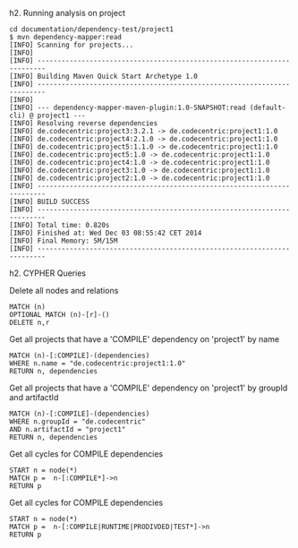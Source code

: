 h2. Running analysis on project


```
cd documentation/dependency-test/project1
$ mvn dependency-mapper:read
[INFO] Scanning for projects...
[INFO]
[INFO] ------------------------------------------------------------------------
[INFO] Building Maven Quick Start Archetype 1.0
[INFO] ------------------------------------------------------------------------
[INFO]
[INFO] --- dependency-mapper-maven-plugin:1.0-SNAPSHOT:read (default-cli) @ project1 ---
[INFO] Resolving reverse dependencies
[INFO] de.codecentric:project3:3.2.1 -> de.codecentric:project1:1.0
[INFO] de.codecentric:project4:2.1.0 -> de.codecentric:project1:1.0
[INFO] de.codecentric:project5:1.1.0 -> de.codecentric:project1:1.0
[INFO] de.codecentric:project5:1.0 -> de.codecentric:project1:1.0
[INFO] de.codecentric:project4:1.0 -> de.codecentric:project1:1.0
[INFO] de.codecentric:project3:1.0 -> de.codecentric:project1:1.0
[INFO] de.codecentric:project2:1.0 -> de.codecentric:project1:1.0
[INFO] ------------------------------------------------------------------------
[INFO] BUILD SUCCESS
[INFO] ------------------------------------------------------------------------
[INFO] Total time: 0.820s
[INFO] Finished at: Wed Dec 03 08:55:42 CET 2014
[INFO] Final Memory: 5M/15M
[INFO] ------------------------------------------------------------------------
```

h2. CYPHER Queries

Delete all nodes and relations

```
MATCH (n)
OPTIONAL MATCH (n)-[r]-()
DELETE n,r
```

Get all projects that have a 'COMPILE' dependency on 'project1' by name

```
MATCH (n)-[:COMPILE]-(dependencies) 
WHERE n.name = "de.codecentric:project1:1.0" 
RETURN n, dependencies
```

Get all projects that have a 'COMPILE' dependency on 'project1' by groupId and artifactId

```
MATCH (n)-[:COMPILE]-(dependencies)
WHERE n.groupId = "de.codecentric" 
AND n.artifactId = "project1" 
RETURN n, dependencies
```

Get all cycles for COMPILE dependencies

```
START n = node(*)
MATCH p =  n-[:COMPILE*]->n
RETURN p
```

Get all cycles for COMPILE dependencies

```
START n = node(*)
MATCH p =  n-[:COMPILE|RUNTIME|PRODIVDED|TEST*]->n
RETURN p
```
